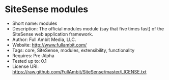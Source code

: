 SiteSense modules
=================
 - Short name: modules
 - Description: The official modules module (say that five times fast) of the SiteSense web application framework.
 - Author: Full Ambit Media, LLC.
 - Website: http://www.fullambit.com/
 - Tags: core, SiteSense, modules, extensibility, functionality
 - Requires: Pre-Alpha
 - Tested up to: 0.1
 - License URI: https://raw.github.com/FullAmbit/SiteSense/master/LICENSE.txt